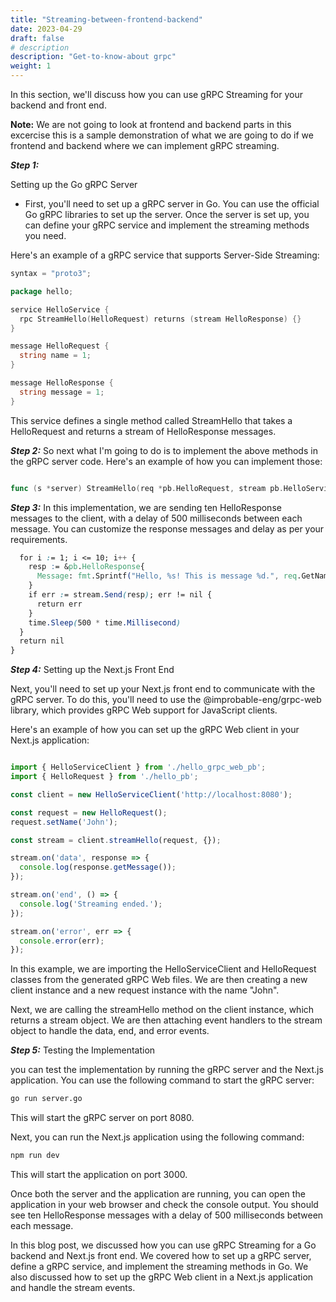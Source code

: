 ```yaml
---
title: "Streaming-between-frontend-backend"
date: 2023-04-29
draft: false
# description
description: "Get-to-know-about grpc"
weight: 1
---
```


In this section, we'll discuss how you can use gRPC Streaming for your backend and front end.

**Note:** We are not going to look at frontend and backend parts in this excercise this is a sample demonstration of what we are going to do if we frontend and backend where we can implement gRPC streaming.

***Step 1:***

Setting up the Go gRPC Server

- First, you'll need to set up a gRPC server in Go. You can use the official Go gRPC libraries to set up the server. Once the server is set up, you can define your gRPC service and implement the streaming methods you need.

Here's an example of a gRPC service that supports Server-Side Streaming:

```go
syntax = "proto3";

package hello;

service HelloService {
  rpc StreamHello(HelloRequest) returns (stream HelloResponse) {}
}

message HelloRequest {
  string name = 1;
}

message HelloResponse {
  string message = 1;
}
```
This service defines a single method called StreamHello that takes a HelloRequest and returns a stream of HelloResponse messages.

***Step 2:***
So next what I'm going to do is to implement the above methods in the gRPC server code. Here's an example of how you can implement those:

```go

func (s *server) StreamHello(req *pb.HelloRequest, stream pb.HelloService_StreamHelloServer) error {
```
***Step 3:*** In this implementation, we are sending ten HelloResponse messages to the client, with a delay of 500 milliseconds between each message. You can customize the response messages and delay as per your requirements.
```css
  for i := 1; i <= 10; i++ {
    resp := &pb.HelloResponse{
      Message: fmt.Sprintf("Hello, %s! This is message %d.", req.GetName(), i),
    }
    if err := stream.Send(resp); err != nil {
      return err
    }
    time.Sleep(500 * time.Millisecond)
  }
  return nil
}
```
***Step 4:*** Setting up the Next.js Front End

Next, you'll need to set up your Next.js front end to communicate with the gRPC server. To do this, you'll need to use the @improbable-eng/grpc-web library, which provides gRPC Web support for JavaScript clients.

Here's an example of how you can set up the gRPC Web client in your Next.js application:

```javascript

import { HelloServiceClient } from './hello_grpc_web_pb';
import { HelloRequest } from './hello_pb';

const client = new HelloServiceClient('http://localhost:8080');

const request = new HelloRequest();
request.setName('John');

const stream = client.streamHello(request, {});

stream.on('data', response => {
  console.log(response.getMessage());
});

stream.on('end', () => {
  console.log('Streaming ended.');
});

stream.on('error', err => {
  console.error(err);
});

```
In this example, we are importing the HelloServiceClient and HelloRequest classes from the generated gRPC Web files. We are then creating a new client instance and a new request instance with the name "John".

Next, we are calling the streamHello method on the client instance, which returns a stream object. We are then attaching event handlers to the stream object to handle the data, end, and error events.

***Step 5:*** Testing the Implementation

you can test the implementation by running the gRPC server and the Next.js application. You can use the following command to start the gRPC server:

```cmd
go run server.go
```

This will start the gRPC server on port 8080.

Next, you can run the Next.js application using the following command:

```cmd
npm run dev
```
This will start the application on port 3000.

Once both the server and the application are running, you can open the application in your web browser and check the console output. You should see ten HelloResponse messages with a delay of 500 milliseconds between each message.

In this blog post, we discussed how you can use gRPC Streaming for a Go backend and Next.js front end. We covered how to set up a gRPC server, define a gRPC service, and implement the streaming methods in Go. We also discussed how to set up the gRPC Web client in a Next.js application and handle the stream events.